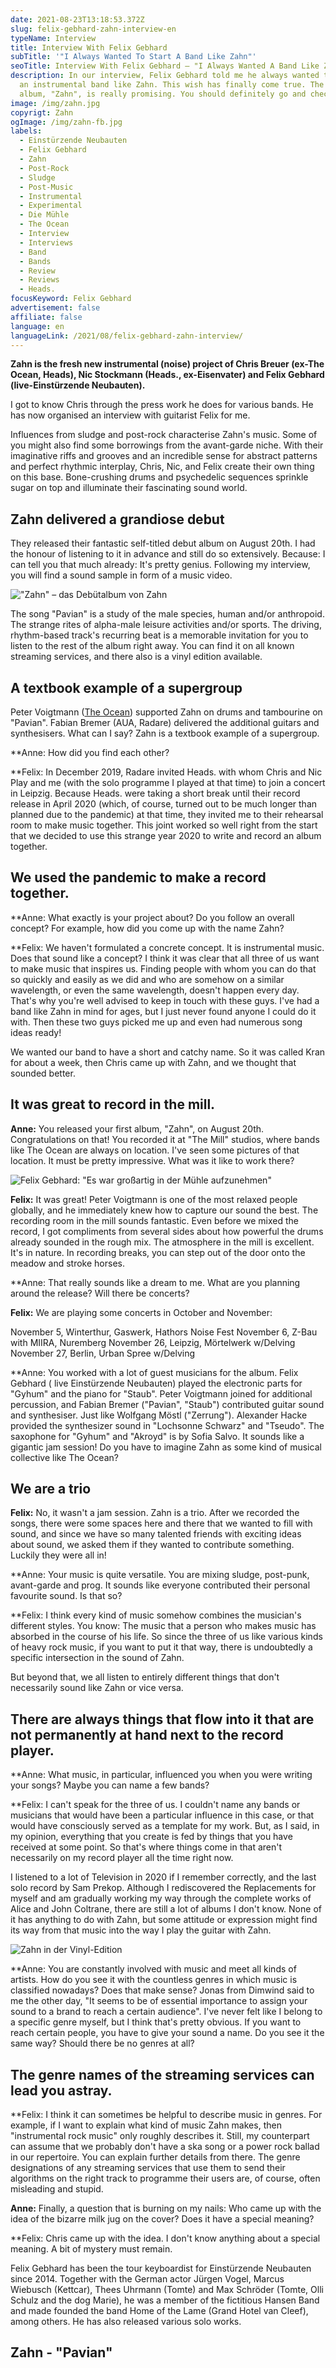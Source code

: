 ```yaml
---
date: 2021-08-23T13:18:53.372Z
slug: felix-gebhard-zahn-interview-en
typeName: Interview
title: Interview With Felix Gebhard
subTitle: '"I Always Wanted To Start A Band Like Zahn"'
seoTitle: Interview With Felix Gebhard – "I Always Wanted A Band Like Zahn"
description: In our interview, Felix Gebhard told me he always wanted to start
  an instrumental band like Zahn. This wish has finally come true. The first
  album, "Zahn", is really promising. You should definitely go and check it out!
image: /img/zahn.jpg
copyrigt: Zahn
ogImage: /img/zahn-fb.jpg
labels:
  - Einstürzende Neubauten
  - Felix Gebhard
  - Zahn
  - Post-Rock
  - Sludge
  - Post-Music
  - Instrumental
  - Experimental
  - Die Mühle
  - The Ocean
  - Interview
  - Interviews
  - Band
  - Bands
  - Review
  - Reviews
  - Heads.
focusKeyword: Felix Gebhard
advertisement: false
affiliate: false
language: en
languageLink: /2021/08/felix-gebhard-zahn-interview/
---
```

**Zahn is the fresh new instrumental (noise) project of Chris Breuer (ex-The Ocean, Heads), Nic Stockmann (Heads., ex-Eisenvater) and Felix Gebhard (live-Einstürzende Neubauten).**

I got to know Chris through the press work he does for various bands. He has now organised an interview with guitarist Felix for me. 

Influences from sludge and post-rock characterise Zahn's music. Some of you might also find some borrowings from the avant-garde niche. With their imaginative riffs and grooves and an incredible sense for abstract patterns and perfect rhythmic interplay, Chris, Nic, and Felix create their own thing on this base. Bone-crushing drums and psychedelic sequences sprinkle sugar on top and illuminate their fascinating sound world.

## Zahn delivered a grandiose debut

They released their fantastic self-titled debut album on August 20th. I had the honour of listening to it in advance and still do so extensively. Because: I can tell you that much already: It's pretty genius.  Following my interview, you will find a sound sample in form of a music video.

!["Zahn" – das Debütalbum von Zahn](/img/zahn-2-.jpg "\"Zahn\" – das Debütalbum von Zahn")

The song "Pavian" is a study of the male species, human and/or anthropoid. The strange rites of alpha-male leisure activities and/or sports. The driving, rhythm-based track's recurring beat is a memorable invitation for you to listen to the rest of the album right away. You can find it on all known streaming services, and there also is a vinyl edition available.

## A textbook example of a supergroup

Peter Voigtmann ([The Ocean](/2020/09/the-ocean-robin-staps-interview-en)) supported Zahn on drums and tambourine on "Pavian". Fabian Bremer (AUA, Radare) delivered the additional guitars and synthesisers. What can I say? Zahn is a textbook example of a supergroup.

**Anne: How did you find each other?

**Felix: In December 2019, Radare invited Heads. with whom Chris and Nic Play and me (with the solo programme I played at that time) to join a concert in Leipzig. Because Heads. were taking a short break until their record release in April 2020 (which, of course, turned out to be much longer than planned due to the pandemic) at that time, they invited me to their rehearsal room to make music together. This joint worked so well right from the start that we decided to use this strange year 2020 to write and record an album together.

## We used the pandemic to make a record together.

**Anne: What exactly is your project about? Do you follow an overall concept? For example, how did you come up with the name Zahn?

**Felix: We haven't formulated a concrete concept. It is instrumental music. Does that sound like a concept? I think it was clear that all three of us want to make music that inspires us. Finding people with whom you can do that so quickly and easily as we did and who are somehow on a similar wavelength, or even the same wavelength, doesn't happen every day. That's why you're well advised to keep in touch with these guys. I've had a band like Zahn in mind for ages, but I just never found anyone I could do it with. Then these two guys picked me up and even had numerous song ideas ready!

We wanted our band to have a short and catchy name. So it was called Kran for about a week, then Chris came up with Zahn, and we thought that sounded better.

## It was great to record in the mill.

**Anne:** You released your first album, "Zahn", on August 20th. Congratulations on that! You recorded it at "The Mill" studios, where bands like The Ocean are always on location. I've seen some pictures of that location. It must be pretty impressive. What was it like to work there?

![Felix Gebhard: "Es war großartig in der Mühle aufzunehmen"](/img/zahn-1-.jpg "Felix Gebhard: \"Es war großartig in der Mühle aufzunehmen\"")

**Felix:** It was great! Peter Voigtmann is one of the most relaxed people globally, and he immediately knew how to capture our sound the best. The recording room in the mill sounds fantastic. Even before we mixed the record, I got compliments from several sides about how powerful the drums already sounded in the rough mix. The atmosphere in the mill is excellent. It's in nature. In recording breaks, you can step out of the door onto the meadow and stroke horses.

**Anne: That really sounds like a dream to me. What are you planning around the release? Will there be concerts?

**Felix:** We are playing some concerts in October and November:

November 5, Winterthur, Gaswerk, Hathors Noise Fest
November 6, Z-Bau with MIIRA, Nuremberg
November 26, Leipzig, Mörtelwerk w/Delving
November 27, Berlin, Urban Spree w/Delving

**Anne: You worked with a lot of guest musicians for the album. Felix Gebhard ( live Einstürzende Neubauten) played the electronic parts for "Gyhum" and the piano for "Staub". Peter Voigtmann joined for additional percussion, and Fabian Bremer ("Pavian", "Staub") contributed guitar sound and synthesiser. Just like Wolfgang Möstl ("Zerrung"). Alexander Hacke provided the synthesizer sound in "Lochsonne Schwarz" and "Tseudo". The saxophone for "Gyhum" and "Akroyd" is by Sofia Salvo. It sounds like a gigantic jam session! Do you have to imagine Zahn as some kind of musical collective like The Ocean?

## We are a trio

**Felix:** No, it wasn't a jam session. Zahn is a trio. After we recorded the songs, there were some spaces here and there that we wanted to fill with sound, and since we have so many talented friends with exciting ideas about sound, we asked them if they wanted to contribute something. Luckily they were all in!

**Anne: Your music is quite versatile. You are mixing sludge, post-punk, avant-garde and prog. It sounds like everyone contributed their personal favourite sound. Is that so?

**Felix: I think every kind of music somehow combines the musician's different styles. You know: The music that a person who makes music has absorbed in the course of his life. So since the three of us like various kinds of heavy rock music, if you want to put it that way, there is undoubtedly a specific intersection in the sound of Zahn.

But beyond that, we all listen to entirely different things that don't necessarily sound like Zahn or vice versa.

## There are always things that flow into it that are not permanently at hand next to the record player.

**Anne: What music, in particular, influenced you when you were writing your songs? Maybe you can name a few bands?

**Felix: I can't speak for the three of us. I couldn't name any bands or musicians that would have been a particular influence in this case, or that would have consciously served as a template for my work. But, as I said, in my opinion, everything that you create is fed by things that you have received at some point. So that's where things come in that aren't necessarily on my record player all the time right now. 

I listened to a lot of Television in 2020 if I remember correctly, and the last solo record by Sam Prekop. Although I rediscovered the Replacements for myself and am gradually working my way through the complete works of Alice and John Coltrane, there are still a lot of albums I don't know. None of it has anything to do with Zahn, but some attitude or expression might find its way from that music into the way I play the guitar with Zahn.

![Zahn in der Vinyl-Edition](/img/zahn-3-.jpg "Zahn in der Vinyl-Edition")

**Anne: You are constantly involved with music and meet all kinds of artists. How do you see it with the countless genres in which music is classified nowadays? Does that make sense? Jonas from Dimwind said to me the other day, "It seems to be of essential importance to assign your sound to a brand to reach a certain audience". I've never felt like I belong to a specific genre myself, but I think that's pretty obvious. If you want to reach certain people, you have to give your sound a name. Do you see it the same way? Should there be no genres at all?

## The genre names of the streaming services can lead you astray.

**Felix: I think it can sometimes be helpful to describe music in genres. For example, if I want to explain what kind of music Zahn makes, then "instrumental rock music" only roughly describes it. Still, my counterpart can assume that we probably don't have a ska song or a power rock ballad in our repertoire. You can explain further details from there. The genre designations of any streaming services that use them to send their algorithms on the right track to programme their users are, of course, often misleading and stupid.

**Anne:** Finally, a question that is burning on my nails: Who came up with the idea of the bizarre milk jug on the cover? Does it have a special meaning? 

**Felix: Chris came up with the idea. I don't know anything about a special meaning. A bit of mystery must remain.

Felix Gebhard has been the tour keyboardist for Einstürzende Neubauten since 2014. Together with the German actor Jürgen Vogel, Marcus Wiebusch (Kettcar), Thees Uhrmann (Tomte) and Max Schröder (Tomte, Olli Schulz and the dog Marie), he was a member of the fictitious Hansen Band and made founded the band Home of the Lame (Grand Hotel van Cleef), among others. He has also released various solo works.

## Zahn - "Pavian"

<YouTube id="6hubp2w_i7o" />